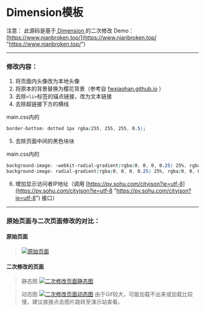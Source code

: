 # Dimension模板
注意：
此源码是基于[ Dimension ](https://html5up.net/dimension " Dimension ")的二次修改
Demo：[https://www.nianbroken.top/](https://www.nianbroken.top/ "https://www.nianbroken.top/")

------------
### 修改内容：
1. 将页面内头像改为本地头像
2. 将原本的背景替换为樱花背景（参考自 [fwxiaohan.github.io](https://github.com/fwxiaohan/fwxiaohan.github.io "fwxiaohan.github.io") ）
3. 去除`<li>`标签的锚点链接，改为文本链接
4. 去除超链接下方的横线

main.css内的
```css
border-bottom: dotted 1px rgba(255, 255, 255, 0.5);
```
5. 去除页面中间的黑色块块

main.css内的
```css
background-image: -webkit-radial-gradient(rgba(0, 0, 0, 0.25) 25%, rgba(0, 0, 0, 0) 55%);
background-image: radial-gradient(rgba(0, 0, 0, 0.25) 25%, rgba(0, 0, 0, 0) 55%);
```
6. 增加显示访问者IP地址（调用 [https://pv.sohu.com/cityjson?ie=utf-8](https://pv.sohu.com/cityjson?ie=utf-8 "https://pv.sohu.com/cityjson?ie=utf-8") 接口）

------------

### 原始页面与二次页面修改的对比：
#### 原始页面
> [![原始页面](https://pan.nianbroken.top/view.php/e2941e885d620023805e323638c2f83b.png "原始页面")](https://html5up.net/dimension "原始页面")

#### 二次修改的页面
> 静态图
[![二次修改页面静态图](https://pan.nianbroken.top/view.php/4196f84217fdea99e203b0f4686c3e9f.png "二次修改页面静态图")](https://www.nianbroken.top "二次修改页面静态图")

> 动态图
[![二次修改页面动态图](https://pan.nianbroken.top/view.php/af275eb41c85655550b4ede8b4215535.gif "二次修改页面动态图")](https://www.nianbroken.top "二次修改页面动态图")
由于Gif较大，可能加载不出来或加载比较慢，建议直接点击图片跳转至演示站查看。
